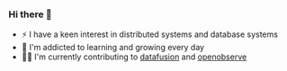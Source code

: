 ### Hi there 👋

- ⚡ I have a keen interest in distributed systems and database systems
- 🌱 I'm addicted to learning and growing every day
- 👨‍💻 I'm currently contributing to [datafusion](https://github.com/apache/datafusion) and [openobserve](https://github.com/openobserve/openobserve)

<!--
- 🍻 Open to remote intern job opportunities 
- 📫 How to reach me: 
  - email: haohuaijin@gmail.com
-->

<!--
[![Anurag's GitHub stats](https://github-readme-stats.vercel.app/api?username=haohuaijin)](https://github.com/anuraghazra/github-readme-stats)
-->
